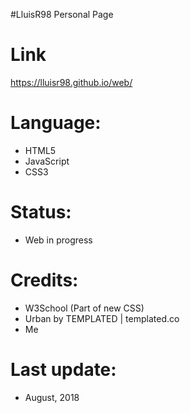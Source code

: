 #LluisR98 Personal Page

# Link
https://lluisr98.github.io/web/

# Language:
* HTML5
* JavaScript
* CSS3

# Status:
* Web in progress

# Credits:
* W3School (Part of new CSS)
* Urban by TEMPLATED  | templated.co
* Me

# Last update:
* August, 2018
